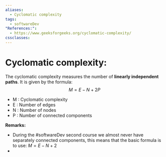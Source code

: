 ```yaml
---
aliases:
  - Cyclomatic complexity
tags:
  - softwareDev
"References:":
  - https://www.geeksforgeeks.org/cyclomatic-complexity/
cssclasses:
---
```

# Cyclomatic complexity: 
The cyclomatic complexity measures the number of **linearly independent paths**. It is given by the formula: 
$$
M = E - N + 2P
$$
+ M : Cyclomatic complexity
+ E : Number of edges
+ N : Number of nodes
+ P : Number of connected components 

**Remarks:** 
+ During the #softwareDev second course we almost never have separately connected components, this means that the basic formula is to use: $M = E - N + 2$
+ 